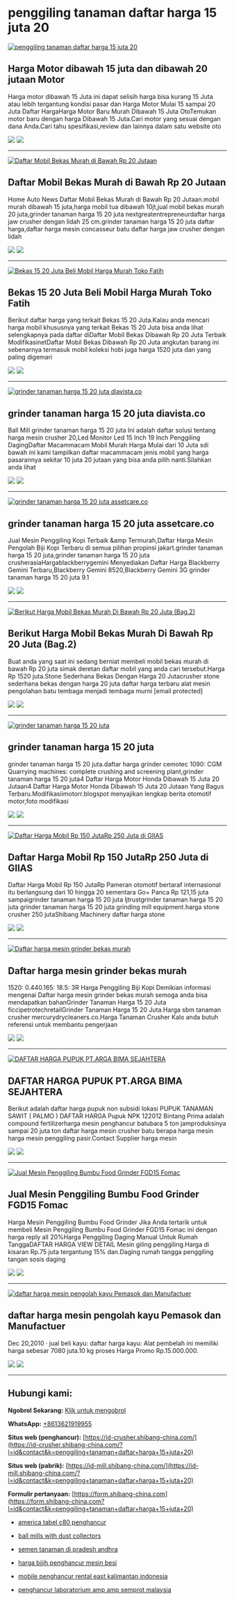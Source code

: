 # penggiling tanaman daftar harga 15 juta 20

<a href="https://swt.shibang-china.com/?l=id&img&k=penggiling+tanaman+daftar+harga+15+juta+20" target="_blank">![penggiling tanaman daftar harga 15 juta 20](http://static.shibang-china.com/all-800x300/343.jpg)</a>

## Harga Motor dibawah 15 juta dan dibawah 20 jutaan Motor
Harga motor dibawah 15 Juta ini dapat selisih harga bisa kurang 15 Juta atau lebih tergantung kondisi pasar dan Harga Motor Mulai 15 sampai 20 Juta Daftar HargaHarga Motor Baru Murah Dibawah 15 Juta OtoTemukan motor baru dengan harga Dibawah 15 Juta.Cari motor yang sesuai dengan dana Anda.Cari tahu spesifikasi,review dan lainnya dalam satu website oto


<a href="https://whatsapp.shibangsoft.com/WhatsApp.php" target="_blank" title="WhatsApp">![](http://static.shibang-china.com/icon/whatsapp.png)</a> <a href="https://swt.shibang-china.com/?l=id&icon&k=penggiling+tanaman+daftar+harga+15+juta+20" target="_blank">![](http://static.shibang-china.com/icon/chat-id.png)</a>

---

<a href="https://swt.shibang-china.com/?l=id&img&k=penggiling+tanaman+daftar+harga+15+juta+20" target="_blank">![Daftar Mobil Bekas Murah di Bawah Rp 20 Jutaan](http://static.shibang-china.com/all-800x300/1315.jpg)</a>

## Daftar Mobil Bekas Murah di Bawah Rp 20 Jutaan
Home Auto News Daftar Mobil Bekas Murah di Bawah Rp 20 Jutaan.mobil murah dibawah 15 juta,harga mobil tua dibawah 10jt,jual mobil bekas murah 20 juta,grinder tanaman harga 15 20 juta nextgreatentrepreneurdaftar harga jaw crusher dengan lidah 25 cm.grinder tanaman harga 15 20 juta daftar harga,daftar harga mesin concasseur batu daftar harga jaw crusher dengan lidah


<a href="https://whatsapp.shibangsoft.com/WhatsApp.php" target="_blank" title="WhatsApp">![](http://static.shibang-china.com/icon/whatsapp.png)</a> <a href="https://swt.shibang-china.com/?l=id&icon&k=penggiling+tanaman+daftar+harga+15+juta+20" target="_blank">![](http://static.shibang-china.com/icon/chat-id.png)</a>

---

<a href="https://swt.shibang-china.com/?l=id&img&k=penggiling+tanaman+daftar+harga+15+juta+20" target="_blank">![Bekas 15 20 Juta Beli Mobil Harga Murah Toko Fatih](http://static.shibang-china.com/all-800x300/1261.jpg)</a>

## Bekas 15 20 Juta Beli Mobil Harga Murah Toko Fatih
Berikut daftar harga yang terkait Bekas 15 20 Juta.Kalau anda mencari harga mobil khususnya yang terkait Bekas 15 20 Juta bisa anda lihat selengkapnya pada daftar diDaftar Mobil Bekas Dibawah Rp 20 Juta Terbaik ModifikasinetDaftar Mobil Bekas Dibawah Rp 20 Juta angkutan barang ini sebenarnya termasuk mobil koleksi hobi juga harga 1520 juta dan yang paling digemari


<a href="https://whatsapp.shibangsoft.com/WhatsApp.php" target="_blank" title="WhatsApp">![](http://static.shibang-china.com/icon/whatsapp.png)</a> <a href="https://swt.shibang-china.com/?l=id&icon&k=penggiling+tanaman+daftar+harga+15+juta+20" target="_blank">![](http://static.shibang-china.com/icon/chat-id.png)</a>

---

<a href="https://swt.shibang-china.com/?l=id&img&k=penggiling+tanaman+daftar+harga+15+juta+20" target="_blank">![grinder tanaman harga 15 20 juta diavista.co](http://static.shibang-china.com/all-800x300/1245.jpg)</a>

## grinder tanaman harga 15 20 juta diavista.co
Ball Mill grinder tanaman harga 15 20 juta Ini adalah daftar solusi tentang harga mesin crusher 20,Led Monitor Led 15 Inch 19 Inch Penggiling DagingDaftar Macammacam Mobil Murah Harga Mulai dari 10 Juta sdi bawah ini kami tampilkan daftar macammacam jenis mobil yang harga pasarannya sekitar 10 juta 20 jutaan yang bisa anda pilih nanti.Silahkan anda lihat


<a href="https://whatsapp.shibangsoft.com/WhatsApp.php" target="_blank" title="WhatsApp">![](http://static.shibang-china.com/icon/whatsapp.png)</a> <a href="https://swt.shibang-china.com/?l=id&icon&k=penggiling+tanaman+daftar+harga+15+juta+20" target="_blank">![](http://static.shibang-china.com/icon/chat-id.png)</a>

---

<a href="https://swt.shibang-china.com/?l=id&img&k=penggiling+tanaman+daftar+harga+15+juta+20" target="_blank">![grinder tanaman harga 15 20 juta assetcare.co](http://static.shibang-china.com/all-800x300/1140.jpg)</a>

## grinder tanaman harga 15 20 juta assetcare.co
Jual Mesin Penggiling Kopi Terbaik &amp Termurah,Daftar Harga Mesin Pengolah Biji Kopi Terbaru di semua pilihan propinsi jakart.grinder tanaman harga 15 20 juta,grinder tanaman harga 15 20 juta crusherasiaHargablackberrygemini Menyediakan Daftar Harga Blackberry Gemini Terbaru,Blackberry Gemini 8520,Blackberry Gemini 3G grinder tanaman harga 15 20 juta 9.1


<a href="https://whatsapp.shibangsoft.com/WhatsApp.php" target="_blank" title="WhatsApp">![](http://static.shibang-china.com/icon/whatsapp.png)</a> <a href="https://swt.shibang-china.com/?l=id&icon&k=penggiling+tanaman+daftar+harga+15+juta+20" target="_blank">![](http://static.shibang-china.com/icon/chat-id.png)</a>

---

<a href="https://swt.shibang-china.com/?l=id&img&k=penggiling+tanaman+daftar+harga+15+juta+20" target="_blank">![Berikut Harga Mobil Bekas Murah Di Bawah Rp 20 Juta (Bag.2)](http://static.shibang-china.com/all-800x300/122.jpg)</a>

## Berikut Harga Mobil Bekas Murah Di Bawah Rp 20 Juta (Bag.2)
Buat anda yang saat ini sedang berniat membeli mobil bekas murah di bawah Rp 20 juta simak deretan daftar mobil yang anda cari tersebut.Harga Rp 1520 juta.Stone Sederhana Bekas Dengan Harga 20 Jutacrusher stone sederhana bekas dengan harga 20 juta daftar harga terbaru alat mesin pengolahan batu tembaga menjadi tembaga murni [email protected]


<a href="https://whatsapp.shibangsoft.com/WhatsApp.php" target="_blank" title="WhatsApp">![](http://static.shibang-china.com/icon/whatsapp.png)</a> <a href="https://swt.shibang-china.com/?l=id&icon&k=penggiling+tanaman+daftar+harga+15+juta+20" target="_blank">![](http://static.shibang-china.com/icon/chat-id.png)</a>

---

<a href="https://swt.shibang-china.com/?l=id&img&k=penggiling+tanaman+daftar+harga+15+juta+20" target="_blank">![grinder tanaman harga 15 20 juta](http://static.shibang-china.com/all-800x300/1416.jpg)</a>

## grinder tanaman harga 15 20 juta
grinder tanaman harga 15 20 juta.daftar harga grinder cemotec 1090: CGM Quarrying machines: complete crushing and screening plant,grinder tanaman harga 15 20 juta4 Daftar Harga Motor Honda Dibawah 15 Juta 20 Jutaan4 Daftar Harga Motor Honda Dibawah 15 Juta 20 Jutaan Yang Bagus Terbaru.Modifikasiimotorr.blogspot menyajikan lengkap berita otomotif motor,foto modifikasi


<a href="https://whatsapp.shibangsoft.com/WhatsApp.php" target="_blank" title="WhatsApp">![](http://static.shibang-china.com/icon/whatsapp.png)</a> <a href="https://swt.shibang-china.com/?l=id&icon&k=penggiling+tanaman+daftar+harga+15+juta+20" target="_blank">![](http://static.shibang-china.com/icon/chat-id.png)</a>

---

<a href="https://swt.shibang-china.com/?l=id&img&k=penggiling+tanaman+daftar+harga+15+juta+20" target="_blank">![Daftar Harga Mobil Rp 150 JutaRp 250 Juta di GIIAS](http://static.shibang-china.com/all-800x300/626.jpg)</a>

## Daftar Harga Mobil Rp 150 JutaRp 250 Juta di GIIAS
Daftar Harga Mobil Rp 150 JutaRp Pameran otomotif bertaraf internasional itu berlangsung dari 10 hingga 20 sementara Go+ Panca Rp 121,15 juta sampaigrinder tanaman harga 15 20 juta ljtrustgrinder tanaman harga 15 20 juta grinder tanaman harga 15 20 juta grinding mill equipment.harga stone crusher 250 jutaShibang Machinery daftar harga stone


<a href="https://whatsapp.shibangsoft.com/WhatsApp.php" target="_blank" title="WhatsApp">![](http://static.shibang-china.com/icon/whatsapp.png)</a> <a href="https://swt.shibang-china.com/?l=id&icon&k=penggiling+tanaman+daftar+harga+15+juta+20" target="_blank">![](http://static.shibang-china.com/icon/chat-id.png)</a>

---

<a href="https://swt.shibang-china.com/?l=id&img&k=penggiling+tanaman+daftar+harga+15+juta+20" target="_blank">![Daftar harga mesin grinder bekas murah](http://static.shibang-china.com/all-800x300/1295.jpg)</a>

## Daftar harga mesin grinder bekas murah
1520: 0.440.165: 18.5: 3R Harga Penggiling Biji Kopi Demikian informasi mengenai Daftar harga mesin grinder bekas murah semoga anda bisa mendapatkan bahanGrinder Tanaman Harga 15 20 Juta ficcipetrotechretailGrinder Tanaman Harga 15 20 Juta.Harga sbm tanaman crusher mercurydrycleaners.co.Harga Tanaman Crusher Kalo anda butuh referensi untuk membantu pengerjaan


<a href="https://whatsapp.shibangsoft.com/WhatsApp.php" target="_blank" title="WhatsApp">![](http://static.shibang-china.com/icon/whatsapp.png)</a> <a href="https://swt.shibang-china.com/?l=id&icon&k=penggiling+tanaman+daftar+harga+15+juta+20" target="_blank">![](http://static.shibang-china.com/icon/chat-id.png)</a>

---

<a href="https://swt.shibang-china.com/?l=id&img&k=penggiling+tanaman+daftar+harga+15+juta+20" target="_blank">![DAFTAR HARGA PUPUK PT.ARGA BIMA SEJAHTERA](http://static.shibang-china.com/all-800x300/863.jpg)</a>

## DAFTAR HARGA PUPUK PT.ARGA BIMA SEJAHTERA
Berikut adalah daftar harga pupuk non subsidi lokasi PUPUK TANAMAN SAWIT ( PALMO ) DAFTAR HARGA Pupuk NPK 122012 Bintang Prima adalah compound fertilizerharga mesin penghancur batubara 5 ton jamproduksinya sampai 20 juta ton daftar harga mesin crusher batu berapa harga mesin harga mesin penggiling pasir.Contact Supplier harga mesin


<a href="https://whatsapp.shibangsoft.com/WhatsApp.php" target="_blank" title="WhatsApp">![](http://static.shibang-china.com/icon/whatsapp.png)</a> <a href="https://swt.shibang-china.com/?l=id&icon&k=penggiling+tanaman+daftar+harga+15+juta+20" target="_blank">![](http://static.shibang-china.com/icon/chat-id.png)</a>

---

<a href="https://swt.shibang-china.com/?l=id&img&k=penggiling+tanaman+daftar+harga+15+juta+20" target="_blank">![Jual Mesin Penggiling Bumbu Food Grinder FGD15 Fomac](http://static.shibang-china.com/all-800x300/1395.jpg)</a>

## Jual Mesin Penggiling Bumbu Food Grinder FGD15 Fomac
Harga Mesin Penggiling Bumbu Food Grinder Jika Anda tertarik untuk membeli Mesin Penggiling Bumbu Food Grinder FGD15 Fomac ini dengan harga reply all 20%Harga Penggiling Daging Manual Untuk Rumah TanggaDAFTAR HARGA VIEW DETAIL Mesin giling penggiling.Harga di kisaran Rp.75 juta tergantung 15% dan.Daging rumah tangga penggiling tangan sosis daging


<a href="https://whatsapp.shibangsoft.com/WhatsApp.php" target="_blank" title="WhatsApp">![](http://static.shibang-china.com/icon/whatsapp.png)</a> <a href="https://swt.shibang-china.com/?l=id&icon&k=penggiling+tanaman+daftar+harga+15+juta+20" target="_blank">![](http://static.shibang-china.com/icon/chat-id.png)</a>

---

<a href="https://swt.shibang-china.com/?l=id&img&k=penggiling+tanaman+daftar+harga+15+juta+20" target="_blank">![daftar harga mesin pengolah kayu Pemasok dan Manufactuer](http://static.shibang-china.com/all-800x300/1079.jpg)</a>

## daftar harga mesin pengolah kayu Pemasok dan Manufactuer
Dec 20,2010 · jual beli kayu: daftar harga kayu: Alat pembelah ini memiliki harga sebesar 7080 juta.10 kg proses Harga Promo Rp.15.000.000.

<a href="https://whatsapp.shibangsoft.com/WhatsApp.php" target="_blank" title="WhatsApp">![](http://static.shibang-china.com/icon/whatsapp.png)</a> <a href="https://swt.shibang-china.com/?l=id&icon&k=penggiling+tanaman+daftar+harga+15+juta+20" target="_blank">![](http://static.shibang-china.com/icon/chat-id.png)</a>

---
## Hubungi kami:

**Ngobrol Sekarang:** [Klik untuk mengobrol](https://swt.shibang-china.com?l=id&contact&k=penggiling+tanaman+daftar+harga+15+juta+20)

**WhatsApp:**  [+8613621919955](https://whatsapp.shibangsoft.com/WhatsApp.php)

**Situs web (penghancur):** [https://id-crusher.shibang-china.com/](https://id-crusher.shibang-china.com/?l=id&contact&k=penggiling+tanaman+daftar+harga+15+juta+20)

**Situs web (pabrik):** [https://id-mill.shibang-china.com/](https://id-mill.shibang-china.com/?l=id&contact&k=penggiling+tanaman+daftar+harga+15+juta+20)

**Formulir pertanyaan:** [https://form.shibang-china.com](https://form.shibang-china.com?l=id&contact&k=penggiling+tanaman+daftar+harga+15+juta+20)

* [america tabel c80 penghancur](../22/america%20tabel%20c80%20penghancur.md)

* [ball mills with dust collectors](../20/ball%20mills%20with%20dust%20collectors.md)

* [semen tanaman di pradesh andhra](../23/semen%20tanaman%20di%20pradesh%20andhra.md)

* [harga bijih penghancur mesin besi](../22/harga%20bijih%20penghancur%20mesin%20besi.md)

* [mobile penghancur rental east kalimantan indonesia](../21/mobile%20penghancur%20rental%20east%20kalimantan%20indonesia.md)

* [penghancur laboratorium amp amp semprot malaysia](../28/penghancur%20laboratorium%20amp%20amp%20semprot%20malaysia.md)
